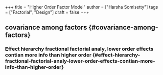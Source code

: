 +++
title = "Higher Order Factor Model"
author = ["Harsha Somisetty"]
tags = ["Factorial", "Design"]
draft = false
+++

## covariance among factors {#covariance-among-factors}


### **Effect hierarchy** fractional factorial analy, lower order effects contian more info than higher order {#effect-hierarchy-fractional-factorial-analy-lower-order-effects-contian-more-info-than-higher-order}